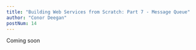 ```yaml
---
title: "Building Web Services from Scratch: Part 7 - Message Queue"
author: "Conor Deegan"
postNum: 14
---
```


Coming soon
